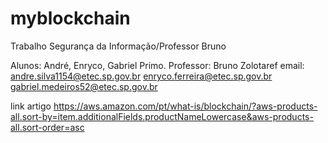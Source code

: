 # myblockchain
Trabalho Segurança da Informação/Professor Bruno

Alunos: André, Enryco, Gabriel Primo.
Professor: Bruno Zolotaref
email:
andre.silva1154@etec.sp.gov.br
enryco.ferreira@etec.sp.gov.br
gabriel.medeiros52@etec.sp.gov.br

link artigo
https://aws.amazon.com/pt/what-is/blockchain/?aws-products-all.sort-by=item.additionalFields.productNameLowercase&aws-products-all.sort-order=asc
